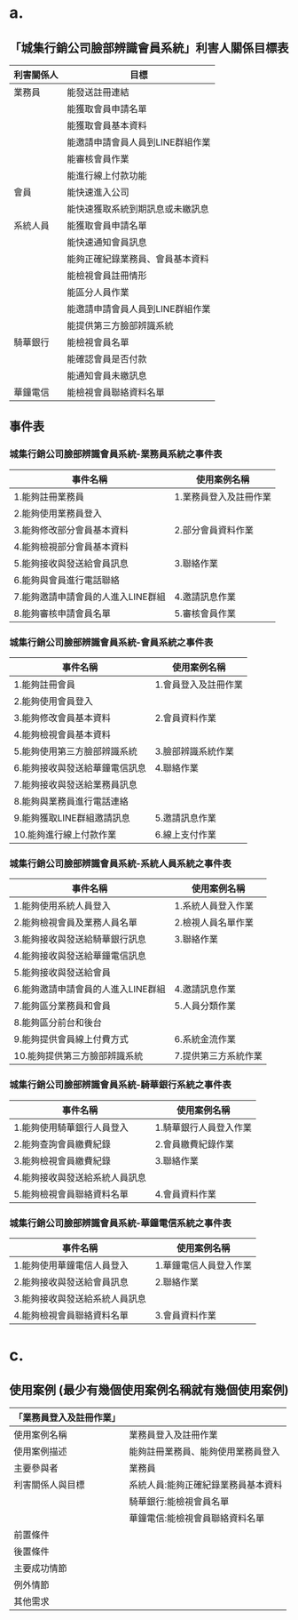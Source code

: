 # a.

## 「城集行銷公司臉部辨識會員系統」利害人關係目標表
|利害關係人|目標|
|---------|-----|
|業務員|能發送註冊連結|
||能獲取會員申請名單|
||能獲取會員基本資料|
||能邀請申請會員人員到LINE群組作業|
||能審核會員作業|
||能進行線上付款功能|
|會員|能快速進入公司|
||能快速獲取系統到期訊息或未繳訊息|
|系統人員|能獲取會員申請名單|
||能快速通知會員訊息|
||能夠正確紀錄業務員、會員基本資料|
||能檢視會員註冊情形|
||能區分人員作業|
||能邀請申請會員人員到LINE群組作業|
||能提供第三方臉部辨識系統|
|騎華銀行|能檢視會員名單|
||能確認會員是否付款|
||能通知會員未繳訊息|
|華鐘電信|能檢視會員聯絡資料名單|

## 事件表
### 城集行銷公司臉部辨識會員系統-業務員系統之事件表
|事件名稱|使用案例名稱|
|------|-------|
|1.能夠註冊業務員|1.業務員登入及註冊作業|
|2.能夠使用業務員登入||
|3.能夠修改部分會員基本資料|2.部分會員資料作業|
|4.能夠檢視部分會員基本資料|
|5.能夠接收與發送給會員訊息|3.聯絡作業|
|6.能夠與會員進行電話聯絡|
|7.能夠邀請申請會員的人進入LINE群組|4.邀請訊息作業|
|8.能夠審核申請會員名單|5.審核會員作業|

### 城集行銷公司臉部辨識會員系統-會員系統之事件表
|事件名稱|使用案例名稱|
|------|-------|
|1.能夠註冊會員|1.會員登入及註冊作業|
|2.能夠使用會員登入|
|3.能夠修改會員基本資料|2.會員資料作業|
|4.能夠檢視會員基本資料|
|5.能夠使用第三方臉部辨識系統|3.臉部辨識系統作業|
|6.能夠接收與發送給華鐘電信訊息|4.聯絡作業|
|7.能夠接收與發送給業務員訊息|
|8.能夠與業務員進行電話連絡|
|9.能夠獲取LINE群組邀請訊息|5.邀請訊息作業|
|10.能夠進行線上付款作業|6.線上支付作業|

### 城集行銷公司臉部辨識會員系統-系統人員系統之事件表
|事件名稱|使用案例名稱|
|------|-------|
|1.能夠使用系統人員登入|1.系統人員登入作業|
|2.能夠檢視會員及業務人員名單|2.檢視人員名單作業|
|3.能夠接收與發送給騎華銀行訊息|3.聯絡作業|
|4.能夠接收與發送給華鐘電信訊息|
|5.能夠接收與發送給會員|
|6.能夠邀請申請會員的人進入LINE群組|4.邀請訊息作業|
|7.能夠區分業務員和會員|5.人員分類作業|
|8.能夠區分前台和後台|
|9.能夠提供會員線上付費方式|6.系統金流作業|
|10.能夠提供第三方臉部辨識系統|7.提供第三方系統作業|

### 城集行銷公司臉部辨識會員系統-騎華銀行系統之事件表
|事件名稱|使用案例名稱|
|------|-------|
|1.能夠使用騎華銀行人員登入|1.騎華銀行人員登入作業|
|2.能夠查詢會員繳費紀錄|2.會員繳費紀錄作業|
|3.能夠檢視會員繳費紀錄|3.聯絡作業|
|4.能夠接收與發送給系統人員訊息|
|5.能夠檢視會員聯絡資料名單|4.會員資料作業|

### 城集行銷公司臉部辨識會員系統-華鐘電信系統之事件表
|事件名稱|使用案例名稱|
|------|-------|
|1.能夠使用華鐘電信人員登入|1.華鐘電信人員登入作業|
|2.能夠接收與發送給會員訊息|2.聯絡作業|
|3.能夠接收與發送給系統人員訊息|
|4.能夠檢視會員聯絡資料名單|3.會員資料作業|

# c.

## 使用案例 (最少有幾個使用案例名稱就有幾個使用案例)
|「業務員登入及註冊作業」||
|------|-------|
|使用案例名稱|業務員登入及註冊作業|
|使用案例描述|能夠註冊業務員、能夠使用業務員登入|
|主要參與者|業務員|
|利害關係人與目標|系統人員:能夠正確紀錄業務員基本資料|
||騎華銀行:能檢視會員名單|
||華鐘電信:能檢視會員聯絡資料名單|
|前置條件||
|後置條件||
|主要成功情節||
|例外情節||
|其他需求||